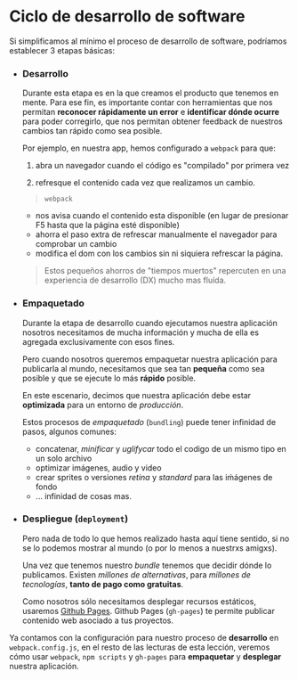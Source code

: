 # Ciclo de desarrollo de software

Si simplificamos al mínimo el proceso de desarrollo de software, podríamos
establecer 3 etapas básicas:

- ### Desarrollo

  Durante esta etapa es en la que creamos el producto que tenemos en mente. Para
  ese fin, es importante contar con herramientas que nos permitan **reconocer
  rápidamente un error** e **identificar dónde ocurre** para poder corregirlo,
  que nos permitan obtener feedback de nuestros cambios tan rápido como sea
  posible.

  Por ejemplo, en nuestra app, hemos configurado a `webpack` para que:

  1. abra un navegador cuando el código es "compilado" por primera vez

  2. refresque el contenido cada vez que realizamos un cambio.


  > `webpack`
  - nos avisa cuando el contenido esta disponible (en lugar de presionar F5 hasta que la página esté disponible)
  - ahorra el paso extra de refrescar manualmente el navegador para comprobar un cambio
  - modifica el dom con los cambios sin ni siquiera refrescar la página.

  > Estos pequeños ahorros de "tiempos muertos" repercuten en una experiencia de desarrollo (DX) mucho mas fluída.

- ### Empaquetado

  Durante la etapa de desarrollo cuando ejecutamos nuestra aplicación nosotros
  necesitamos de mucha información y mucha de ella es agregada exclusivamente
  con esos fines.

  Pero cuando nosotros queremos empaquetar nuestra aplicación para publicarla al
  mundo, necesitamos que sea tan **pequeña** como sea posible y que se ejecute
  lo más **rápido** posible.

  En este escenario, decimos que nuestra aplicación debe estar **optimizada**
  para un entorno de *producción*.

  Estos procesos de *empaquetado* (`bundling`) puede tener infinidad de pasos,
  algunos comunes:

  - concatenar, *minificar* y *uglifycar* todo el codigo de un mismo tipo en un
    solo archivo
  - optimizar imágenes, audio y video
  - crear sprites o versiones *retina* y *standard* para las iḿágenes de fondo
  - ... infinidad de cosas mas.

- ### Despliegue (`deployment`)

  Pero nada de todo lo que hemos realizado hasta aquí tiene sentido, si no se lo
  podemos mostrar al mundo (o por lo menos a nuestrxs amigxs).

  Una vez que tenemos nuestro *bundle* tenemos que decidir dónde lo publicamos.
  Existen *millones de alternativas*, para *millones de tecnologías*, **tanto de
  pago como gratuitas**.

  Como nosotros sólo necesitamos desplegar recursos estáticos, usaremos
  [Github Pages](https://pages.github.com/). Github Pages (`gh-pages`) te
  permite publicar contenido web asociado a tus proyectos.

Ya contamos con la configuración para nuestro proceso de **desarrollo** en
`webpack.config.js`, en el resto de las lecturas de esta lección, veremos cómo
usar `webpack`, `npm scripts` y `gh-pages` para **empaquetar** y **desplegar**
nuestra aplicación.
